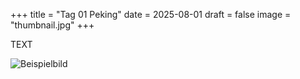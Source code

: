 +++
title = "Tag 01 Peking"
date = 2025-08-01
draft = false
image = "thumbnail.jpg"
+++

TEXT
  

![Beispielbild](bild.jpg)
